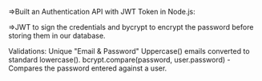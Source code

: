 =>Built an Authentication API with JWT Token in Node.js:

=>JWT to sign the credentials and bycrypt to encrypt the password before storing them in our database.

Validations: Unique "Email & Password"
Uppercase() emails converted to standard lowercase().
bcrypt.compare(password, user.password) - Compares the password entered against a user.